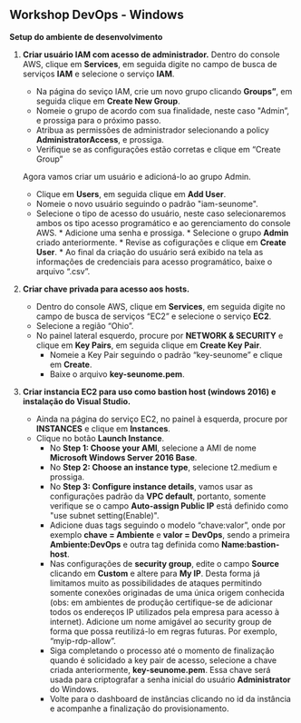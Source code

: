 ## **Workshop DevOps - Windows**

**Setup do ambiente de desenvolvimento**

1.  **Criar usuário IAM com acesso de administrador.**
    Dentro do console AWS, clique em **Services**, em seguida digite no campo de busca de serviços **IAM** e selecione o serviço **IAM**.
	  - Na página do seviço IAM, crie um novo grupo clicando **Groups”**, em seguida clique em **Create New Group**.
	  - Nomeie o grupo de acordo com sua finalidade, neste caso "Admin”, e prossiga para o próximo passo.
	  - Atribua as permissões de administrador selecionando a policy **AdministratorAccess**, e prossiga.
	  - Verifique se as configurações estão corretas e clique em “Create Group”
	    
    Agora vamos criar um usuário e adicioná-lo ao grupo Admin.
	  - Clique em **Users**, em seguida clique em **Add User**.
	  - Nomeie o novo usuário seguindo o padrão "iam-seunome".
	  - Selecione o tipo de acesso do usuário, neste caso selecionaremos ambos os tipo acesso programático e ao gerenciamento do console AWS.
        	* Adicione uma senha e prossiga.
        	* Selecione o grupo **Admin** criado anteriormente.
        	* Revise as cofigurações e clique em **Create User**.
        	* Ao final da criação do usuário será exibido na tela as informações de credenciais para acesso programático, baixe o arquivo “.csv”.
        
 2. **Criar chave privada para acesso aos hosts.**
    * Dentro do console AWS, clique em **Services**, em seguida digite no campo de busca de serviços “EC2” e selecione o serviço **EC2**.
    * Selecione a região “Ohio”.
    * No painel lateral esquerdo, procure por **NETWORK & SECURITY** e clique em **Key Pairs**, em seguida clique em **Create Key Pair**.
        * Nomeie a Key Pair seguindo o padrão “key-seunome” e clique em **Create**.
        * Baixe o arquivo **key-seunome.pem**.
        
 3. **Criar instancia EC2  para uso como bastion host (windows 2016) e instalação do Visual Studio.**
 
    - Ainda na página do serviço EC2, no painel à esquerda, procure por **INSTANCES** e clique em **Instances**.
    - Clique no botão **Launch Instance**.
        - No **Step 1: Choose your AMI**, selecione a AMI  de nome **Microsoft Windows Server 2016 Base**.
        - No **Step 2: Choose  an instance type**, selecione t2.medium e prossiga.
        - No **Step 3: Configure instance details**, vamos usar as configurações padrão da **VPC default**, portanto, somente verifique se o campo **Auto-assign Public IP** está definido como "use subnet setting(Enable)".
        - Adicione duas tags seguindo o modelo “chave:valor”, onde por exemplo  **chave = Ambiente** e **valor = DevOps**, sendo a primeira **Ambiente:DevOps** e outra tag definida como **Name:bastion-host**.
        - Nas configurações de **security group**, edite o campo **Source** clicando em **Custom** e altere para **My IP**. Desta forma já limitamos muito as possibilidades de ataques permitindo somente conexões originadas de uma única origem conhecida (obs: em ambientes de produção certifique-se de adicionar todos os endereços IP utilizados pela empresa para acesso à internet). Adicione um nome amigável ao security group de forma que possa reutilizá-lo em regras futuras. Por exemplo, “myip-rdp-allow”.
        - Siga completando o processo até o momento de finalização quando é solicidado a key pair de acesso, selecione a chave criada anteriormente, **key-seunome.pem**. Essa chave será usada para criptografar a senha inicial do usuário **Administrator** do Windows.
        - Volte para o dashboard de instâncias clicando no id da instância e acompanhe a finalização do provisionamento.
